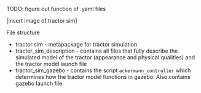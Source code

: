 TODO: figure out function of .yaml files

[insert image of tractor sim]

File structure

+ tractor sim - metapackage for tractor simulation
+ tractor_sim_description - contains all files that fully describe the simulated model of the tractor (appearance and physical qualities) and the tractor model launch file
+ tractor_sim_gazebo - contains the script `ackermann_controller` which determines how the tractor model functions in gazebo. Also contains gazebo launch file 
